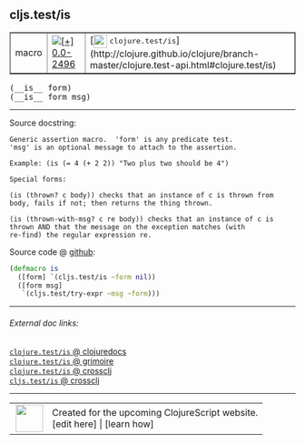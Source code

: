 ## cljs.test/is



 <table border="1">
<tr>
<td>macro</td>
<td><a href="https://github.com/cljsinfo/cljs-api-docs/tree/0.0-2496"><img valign="middle" alt="[+] 0.0-2496" title="Added in 0.0-2496" src="https://img.shields.io/badge/+-0.0--2496-lightgrey.svg"></a> </td>
<td>
[<img height="24px" valign="middle" src="http://i.imgur.com/1GjPKvB.png"> <samp>clojure.test/is</samp>](http://clojure.github.io/clojure/branch-master/clojure.test-api.html#clojure.test/is)
</td>
</tr>
</table>


 <samp>
(__is__ form)<br>
</samp>
 <samp>
(__is__ form msg)<br>
</samp>

---





Source docstring:

```
Generic assertion macro.  'form' is any predicate test.
'msg' is an optional message to attach to the assertion.

Example: (is (= 4 (+ 2 2)) "Two plus two should be 4")

Special forms:

(is (thrown? c body)) checks that an instance of c is thrown from
body, fails if not; then returns the thing thrown.

(is (thrown-with-msg? c re body)) checks that an instance of c is
thrown AND that the message on the exception matches (with
re-find) the regular expression re.
```


Source code @ [github](https://github.com/clojure/clojurescript/blob/r1.7.28/src/main/cljs/cljs/test.clj#L149-L165):

```clj
(defmacro is
  ([form] `(cljs.test/is ~form nil))
  ([form msg]
   `(cljs.test/try-expr ~msg ~form)))
```

<!--
Repo - tag - source tree - lines:

 <pre>
clojurescript @ r1.7.28
└── src
    └── main
        └── cljs
            └── cljs
                └── <ins>[test.clj:149-165](https://github.com/clojure/clojurescript/blob/r1.7.28/src/main/cljs/cljs/test.clj#L149-L165)</ins>
</pre>

-->

---



###### External doc links:

[`clojure.test/is` @ clojuredocs](http://clojuredocs.org/clojure.test/is)<br>
[`clojure.test/is` @ grimoire](http://conj.io/store/v1/org.clojure/clojure/1.7.0-beta3/clj/clojure.test/is/)<br>
[`clojure.test/is` @ crossclj](http://crossclj.info/fun/clojure.test/is.html)<br>
[`cljs.test/is` @ crossclj](http://crossclj.info/fun/cljs.test/is.html)<br>

---

 <table>
<tr><td>
<img valign="middle" align="right" width="48px" src="http://i.imgur.com/Hi20huC.png">
</td><td>
Created for the upcoming ClojureScript website.<br>
[edit here] | [learn how]
</td></tr></table>

[edit here]:https://github.com/cljsinfo/cljs-api-docs/blob/master/cljsdoc/cljs.test/is.cljsdoc
[learn how]:https://github.com/cljsinfo/cljs-api-docs/wiki/cljsdoc-files

<!--

This information was too distracting to show to readers, but I'll leave it
commented here since it is helpful to:

- pretty-print the data used to generate this document
- and show how to retrieve that data



The API data for this symbol:

```clj
{:ns "cljs.test",
 :name "is",
 :signature ["[form]" "[form msg]"],
 :history [["+" "0.0-2496"]],
 :type "macro",
 :full-name-encode "cljs.test/is",
 :source {:code "(defmacro is\n  ([form] `(cljs.test/is ~form nil))\n  ([form msg]\n   `(cljs.test/try-expr ~msg ~form)))",
          :title "Source code",
          :repo "clojurescript",
          :tag "r1.7.28",
          :filename "src/main/cljs/cljs/test.clj",
          :lines [149 165]},
 :full-name "cljs.test/is",
 :clj-symbol "clojure.test/is",
 :docstring "Generic assertion macro.  'form' is any predicate test.\n'msg' is an optional message to attach to the assertion.\n\nExample: (is (= 4 (+ 2 2)) \"Two plus two should be 4\")\n\nSpecial forms:\n\n(is (thrown? c body)) checks that an instance of c is thrown from\nbody, fails if not; then returns the thing thrown.\n\n(is (thrown-with-msg? c re body)) checks that an instance of c is\nthrown AND that the message on the exception matches (with\nre-find) the regular expression re."}

```

Retrieve the API data for this symbol:

```clj
;; from Clojure REPL
(require '[clojure.edn :as edn])
(-> (slurp "https://raw.githubusercontent.com/cljsinfo/cljs-api-docs/catalog/cljs-api.edn")
    (edn/read-string)
    (get-in [:symbols "cljs.test/is"]))
```

-->
